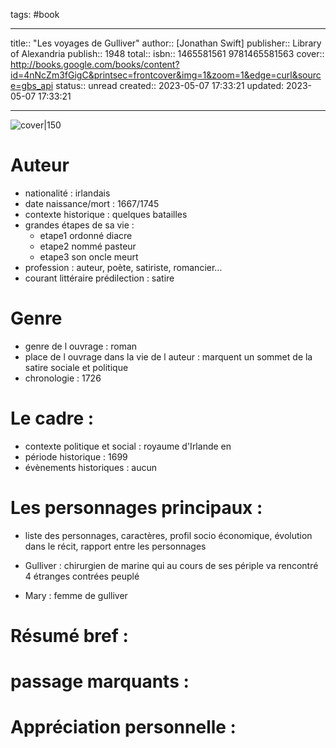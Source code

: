 tags: #book

---

title:: "Les voyages de Gulliver"
author:: [Jonathan Swift]
publisher:: Library of Alexandria
publish:: 1948
total:: 
isbn:: 1465581561 9781465581563
cover:: http://books.google.com/books/content?id=4nNcZm3fGigC&printsec=frontcover&img=1&zoom=1&edge=curl&source=gbs_api
status:: unread
created:: 2023-05-07 17:33:21
updated: 2023-05-07 17:33:21

---

![cover|150](http://books.google.com/books/content?id=4nNcZm3fGigC&printsec=frontcover&img=1&zoom=1&edge=curl&source=gbs_api)

# Auteur

- nationalité : irlandais
- date naissance/mort : 1667/1745
- contexte historique : quelques batailles
- grandes étapes de sa vie : 
	- etape1 ordonné diacre
	- etape2 nommé pasteur 
	- etape3 son oncle meurt
- profession : auteur, poète, satiriste, romancier…
- courant littéraire prédilection : satire 

# Genre 
- genre de l ouvrage : roman
- place de l ouvrage dans la vie de l auteur : marquent un sommet de la satire sociale et politique
- chronologie : 1726

# Le cadre :
- contexte politique et social : royaume d'Irlande en 
- période historique : 1699
- évènements historiques : aucun


# Les personnages principaux :

- liste des personnages, caractères, profil socio économique, évolution dans le récit, rapport entre les personnages

- Gulliver : chirurgien de marine qui au cours de ses périple va rencontré 4 étranges contrées peuplé
- Mary : femme de gulliver 

# Résumé bref :



# passage marquants :



# Appréciation personnelle :
